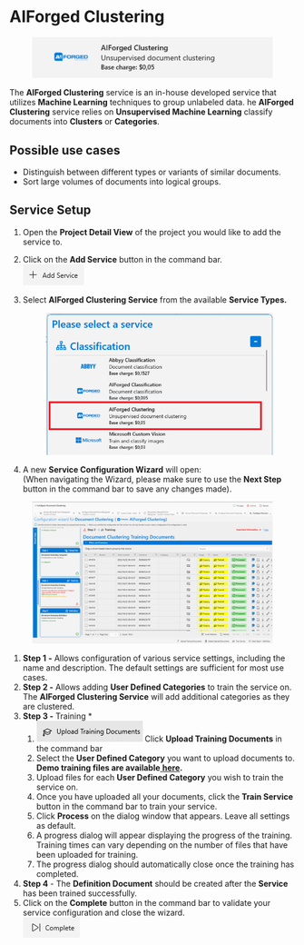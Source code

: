 # AIForged Clustering

<figure><img src="../../.gitbook/assets/image (1).png" alt=""><figcaption></figcaption></figure>

The **AIForged Clustering** service is an in-house developed service that utilizes **Machine Learning** techniques to group unlabeled data. he **AIForged Clustering** service relies on **Unsupervised Machine Learning** classify documents into **Clusters** or **Categories**.

## Possible use cases

* Distinguish between different types or variants of similar documents.
* Sort large volumes of documents into logical groups.

## Service Setup

1. Open the **Project Detail View** of the project you would like to add the service to.
2. Click on the **Add Service** button in the command bar.\
   ![](<../../.gitbook/assets/image (82) (1).png>)
3.  Select **AIForged Clustering Service** from the available **Service Types.**

    <figure><img src="../../.gitbook/assets/image (7).png" alt=""><figcaption></figcaption></figure>
4. A new **Service Configuration Wizard** will open:\
   (When navigating the Wizard, please make sure to use the **Next Step** button in the command bar to save any changes made).

<figure><img src="../../.gitbook/assets/image (6).png" alt=""><figcaption></figcaption></figure>

1. **Step 1** **-** Allows configuration of various service settings, including the name and description. The default settings are sufficient for most use cases.
2. **Step 2 -** Allows adding **User Defined Categories** to train the service on. The **AIForged Clustering Service** will add additional categories as they are clustered.&#x20;
3. **Step 3 -** Training \*
   1. ![](<../../.gitbook/assets/33 (1) (2) (1) (1) (1) (1) (1) (4).png>) Click **Upload Training Documents** in the command bar
   2. Select the **User Defined Category** you want to upload documents to.\
      **Demo training files are available**[ **here**](https://docs.aiforged.com/DemoDocuments/AIForged%20Classification%20%20Testing.zip)**.**
   3. Upload files for each **User Defined Category** you wish to train the service on.
   4. Once you have uploaded all your documents, click the **Train Service** button in the command bar to train your service.
   5. Click **Process** on the dialog window that appears. Leave all settings as default.
   6. A progress dialog will appear displaying the progress of the training.\
      Training times can vary depending on the number of files that have been uploaded for training.
   7. The progress dialog should automatically close once the training has completed.
4. **Step 4** - The **Definition Document** should be created after the **Service** has been trained successfully.
5. Click on the **Complete** button in the command bar to validate your service configuration and close the wizard.\
   ![](<../../.gitbook/assets/image (84) (1).png>)
